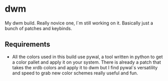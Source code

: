 # dwm
My dwm build. Really novice one, I`m still working on it. Basically just a bunch of patches and keybinds.

## Requirements
* All the colors used in this build use pywal, a tool written in python to get a color pallet and apply it on your system. There is already a patch that takes the xrdb colors and apply it to dwm but I find pywal`s versatility and speed to grab new color schemes really useful and fun.
